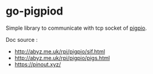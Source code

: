 # go-pigpiod

Simple library to communicate with tcp socket of [pigpio](http://abyz.me.uk/rpi/pigpio/).

Doc source :
- http://abyz.me.uk/rpi/pigpio/sif.html
- http://abyz.me.uk/rpi/pigpio/pigs.html
- https://pinout.xyz/
